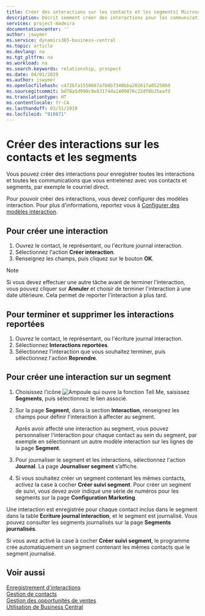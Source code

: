 ```yaml
---
title: Créer des interactions sur les contacts et les segments| Microsoft Docs
description: Décrit comment créer des interactions pour les communications que vous avez avec vos contacts et segments dans Business Central, par exemple le courriel direct.
services: project-madeira
documentationcenter: ''
author: jswymer
ms.service: dynamics365-business-central
ms.topic: article
ms.devlang: na
ms.tgt_pltfrm: na
ms.workload: na
ms.search.keywords: relationship, prospect
ms.date: 04/01/2019
ms.author: jswymer
ms.openlocfilehash: c4726fa1550687a768b7340bba202617a052586d
ms.sourcegitcommit: bd78a5d990c9e83174da1409076c22df8b35eafd
ms.translationtype: HT
ms.contentlocale: fr-CA
ms.lasthandoff: 03/31/2019
ms.locfileid: "918671"
---
```

# <a name="create-interactions-on-contacts-and-segments"></a>Créer des interactions sur les contacts et les segments
Vous pouvez créer des interactions pour enregistrer toutes les interactions et toutes les communications que vous entretenez avec vos contacts et segments, par exemple le courriel direct.

Pour pouvoir créer des interactions, vous devez configurer des modèles interaction. Pour plus d'informations, reportez vous à [Configurer des modèles interaction](marketing-interactions.md).

## <a name="to-create-an-interaction"></a>Pour créer une interaction
1. Ouvrez le contact, le représentant, ou l'écriture journal interaction.
2. Sélectionnez l'action **Créer interaction**.
3. Renseignez les champs, puis cliquez sur le bouton **OK**.

> [!NOTE]  
>   Si vous devez effectuer une autre tâche avant de terminer l'interaction, vous pouvez cliquer sur **Annuler** et choisir de terminer l'interaction à une date ultérieure. Cela permet de reporter l'interaction à plus tard.

## <a name="to-finish-and-delete-postponed-interactions"></a>Pour terminer et supprimer les interactions reportées
1. Ouvrez le contact, le représentant, ou l'écriture journal interaction.
2. Sélectionnez **Interactions reportées**.
3. Sélectionnez l'interaction que vous souhaitez terminer, puis sélectionnez l'action **Reprendre**.

## <a name="to-create-an-interaction-on-a-segment"></a>Pour créer une interaction sur un segment
1. Choisissez l'icône ![Ampoule qui ouvre la fonction Tell Me](media/ui-search/search_small.png "Dites-moi ce que vous voulez faire"), saisissez **Segments**, puis sélectionnez le lien associé.
2. Sur la page **Segment**, dans la section **Interaction**, renseignez les champs pour définir l'interaction à affecter au segment.

    Après avoir affecté une interaction au segment, vous pouvez personnaliser l'interaction pour chaque contact au sein du segment, par exemple en sélectionnant un autre modèle interaction sur les lignes de la page **Segment**.  
3. Pour journaliser le segment et les interactions, sélectionnez l'action **Journal**. La page **Journaliser segment** s’affiche.
4. Si vous souhaitez créer un segment contenant les mêmes contacts, activez la case à cocher **Créer suivi segment**. Pour créer un segment de suivi, vous devez avoir indiqué une série de numéros pour les segments sur la page **Configuration Marketing**.

Une interaction est enregistrée pour chaque contact inclus dans le segment dans la table **Ecriture journal interaction**, et le segment est journalisé. Vous pouvez consulter les segments journalisés sur la page **Segments journalisés**.

Si vous avez activé la case à cocher **Créer suivi segment**, le programme crée automatiquement un segment contenant les mêmes contacts que le segment journalisé.

## <a name="see-also"></a>Voir aussi
[Enregistrement d'interactions](marketing-interactions.md)  
[Gestion de contacts](marketing-contacts.md)  
[Gestion des opportunités de ventes](marketing-manage-sales-opportunities.md)  
[Utilisation de Business Central](ui-work-product.md)
